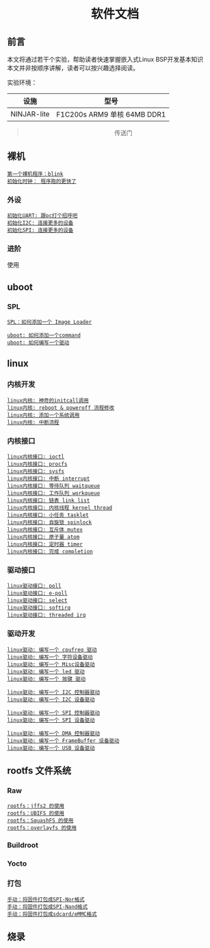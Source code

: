 # <h1 align="center">软件文档</h1>

## 前言

本文将通过若干个实验，帮助读者快速掌握嵌入式Linux BSP开发基本知识</br>
本文并非按顺序讲解，读者可以按兴趣选择阅读。

实验环境：

| 设施 | 型号 |
| ---  | --- |
| NINJAR-lite | F1C200s ARM9 单核 64MB DDR1

> <p align="center">传送门</p>

## <h2>裸机</h2>
[`第一个裸机程序：blink`](noos/first_blink.md) </br>
[`初始化时钟： 程序跑的更快了`](noos/first_blink.md) </br>

### 外设
[`初始化UART: 跟pc打个招呼吧`]() </br>
[`初始化I2C: 连接更多的设备`]() </br>
[`初始化SPI: 连接更多的设备`]() </br>

### 进阶
使用

## <h2>uboot</h2>
### SPL
[`SPL：如何添加一个 Image Loader`](uboot/spl_image_loader.md) </br>

[`uboot: 如何添加一个command`]() </br>
[`uboot: 如何编写一个驱动`]() </br>

## <h2>linux</h2>
### <h3>内核开发</h3>
[`linux内核: 神奇的initcall调用`](linux/amazing_initcall.md) </br>
[`linux内核: reboot & poweroff 流程修改`]() </br>
[`linux内核: 添加一个系统调用`]() </br>
[`linux内核: 中断流程`]() </br>

### <h3>内核接口</h3>
[`linux内核接口: ioctl`]() </br>
[`linux内核接口: procfs`]() </br>
[`linux内核接口: sysfs`]() </br>
[`linux内核接口: 中断 interrupt`]() </br>
[`linux内核接口: 等待队列 waitqueue`]() </br>
[`linux内核接口: 工作队列 workqueue`]() </br>
[`linux内核接口: 链表 link list`]() </br>
[`linux内核接口: 内核线程 kernel thread`]() </br>
[`linux内核接口: 小任务 tasklet`]() </br>
[`linux内核接口: 自旋锁 spinlock`]() </br>
[`linux内核接口: 互斥体 mutex`]() </br>
[`linux内核接口: 原子量 atom`]() </br>
[`linux内核接口: 定时器 timer`]() </br>
[`linux内核接口: 完成 completion`]() </br>

### <h3>驱动接口</h3>
[`linux驱动接口: poll`]() </br>
[`linux驱动接口: e-poll`]() </br>
[`linux驱动接口: select`]() </br>
[`linux驱动接口: softirq`]() </br>
[`linux驱动接口: threaded irq`]() </br>

### <h3>驱动开发</h3>
[`linux驱动: 编写一个 cpufreq 驱动`]() </br>
[`linux驱动: 编写一个 字符设备驱动`]() </br>
[`linux驱动: 编写一个 Misc设备驱动`]() </br>
[`linux驱动: 编写一个 led 驱动`]() </br>
[`linux驱动: 编写一个 按键 驱动`]() </br>

[`linux驱动: 编写一个 I2C 控制器驱动`]() </br>
[`linux驱动: 编写一个 I2C 设备驱动`]() </br>

[`linux驱动: 编写一个 SPI 控制器驱动`]() </br>
[`linux驱动: 编写一个 SPI 设备驱动`]() </br>

[`linux驱动: 编写一个 DMA 控制器驱动`]() </br>
[`linux驱动: 编写一个 FrameBuffer 设备驱动`]() </br>
[`linux驱动: 编写一个 USB 设备驱动`]() </br>

## <h2>rootfs 文件系统</h2>
### <h3>Raw</h3>
[`rootfs：jffs2 的使用`](rootfs/ubifs_usage.md) </br>
[`rootfs：UBIFS 的使用`](rootfs/ubifs_usage.md) </br>
[`rootfs：SquashFS 的使用`](rootfs/ubifs_usage.md) </br>
[`rootfs：overlayfs 的使用`](rootfs/ubifs_usage.md) </br>

### <h3>Buildroot</h3>

### <h3>Yocto</h3>

### <h3>打包</h3>
[`手动：将固件打包成SPI-Nor格式`]() </br>
[`手动：将固件打包成SPI-Nand格式`]() </br>
[`手动：将固件打包成sdcard/eMMC格式`]() </br>

## <h2>烧录</h2>